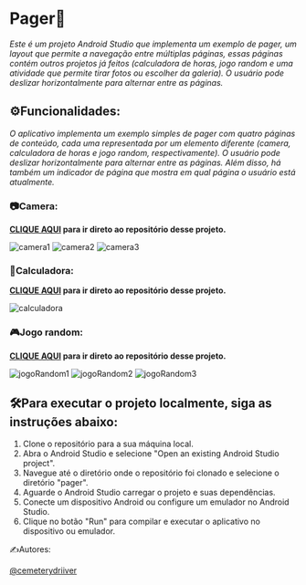 # Pager📄
 _Este é um projeto Android Studio que implementa um exemplo de pager, um layout que permite a navegação entre múltiplas páginas, essas páginas contém outros projetos já feitos (calculadora de horas, jogo random e uma atividade que permite tirar fotos ou escolher da galeria). O usuário pode deslizar horizontalmente para alternar entre as páginas._
 
## ⚙️Funcionalidades:
_O aplicativo implementa um exemplo simples de pager com quatro páginas de conteúdo, cada uma representada por um elemento diferente (camera, calculadora de horas e jogo random, respectivamente). O usuário pode deslizar horizontalmente para alternar entre as páginas. Além disso, há também um indicador de página que mostra em qual página o usuário está atualmente._

### 📷Camera:
__[CLIQUE AQUI](https://github.com/cemeterydriiver/appCamera) para ir direto ao repositório desse projeto.__

![camera1](https://user-images.githubusercontent.com/102593108/232501686-78a893dd-c17e-49fc-b042-921bae12c0aa.png)
![camera2](https://user-images.githubusercontent.com/102593108/232501828-8f30f385-d362-4ce0-a1ac-188c4f5d5847.png)
![camera3](https://user-images.githubusercontent.com/102593108/232501889-32726969-a93c-4e02-acce-d3da409d1b27.png)


### 🧮Calculadora:
__[CLIQUE AQUI](https://github.com/cemeterydriiver/calcHora) para ir direto ao repositório desse projeto.__

![calculadora](https://user-images.githubusercontent.com/102593108/232502030-3a149830-8c0d-4355-8c84-726086ffa129.png)

### 🎮Jogo random:
__[CLIQUE AQUI](https://github.com/cemeterydriiver/jogoRandom) para ir direto ao repositório desse projeto.__

![jogoRandom1](https://user-images.githubusercontent.com/102593108/232502185-ed3afe97-bdb3-44e0-b175-8748793de20b.png)
![jogoRandom2](https://user-images.githubusercontent.com/102593108/232502223-6c1fd89c-75e3-422d-bd03-7809359e5f29.png)
![jogoRandom3](https://user-images.githubusercontent.com/102593108/232502404-c381f1b9-2916-402c-9ed6-344afd4f000f.png)



## 🛠️Para executar o projeto localmente, siga as instruções abaixo:
1. Clone o repositório para a sua máquina local.
2. Abra o Android Studio e selecione "Open an existing Android Studio project".
3. Navegue até o diretório onde o repositório foi clonado e selecione o diretório "pager".
4. Aguarde o Android Studio carregar o projeto e suas dependências.
5. Conecte um dispositivo Android ou configure um emulador no Android Studio.
6. Clique no botão "Run" para compilar e executar o aplicativo no dispositivo ou emulador.

✍️Autores:

[@cemeterydriiver](https://github.com/cemeterydriiver/)

